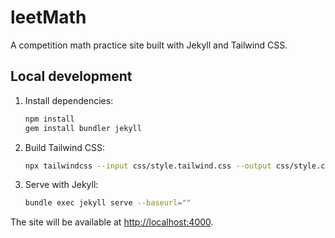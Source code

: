 # leetMath

A competition math practice site built with Jekyll and Tailwind CSS.

## Local development

1. Install dependencies:
   ```bash
   npm install
   gem install bundler jekyll
   ```
2. Build Tailwind CSS:
   ```bash
   npx tailwindcss --input css/style.tailwind.css --output css/style.css --minify
   ```
3. Serve with Jekyll:
   ```bash
   bundle exec jekyll serve --baseurl=""
   ```

The site will be available at [http://localhost:4000](http://localhost:4000).

